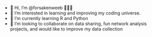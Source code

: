 - 👋 Hi, I’m @forsakenweeb 🙌🏽😊
- 👀 I’m interested in learning and improving my coding universe. 
- 🌱 I’m currently learning R and Python
- 💞️ I’m looking to collaborate on data sharing, fun network analysis projects, and would like to improve my data collection
<!---
forsakenweeb/forsakenweeb is a ✨ special ✨ repository because its `README.md` (this file) appears on your GitHub profile.
You can click the Preview link to take a look at your changes.
--->
